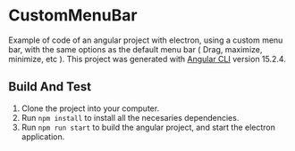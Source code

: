 # CustomMenuBar

Example of code of an angular project with electron, using a custom menu bar, with the same options as the default menu bar ( Drag, maximize, minimize, etc ).
This project was generated with [Angular CLI](https://github.com/angular/angular-cli) version 15.2.4.

## Build And Test
1. Clone the project into your computer.
2. Run `npm install` to install all the necesaries dependencies.
3. Run `npm run start` to build the angular project, and start the electron application.